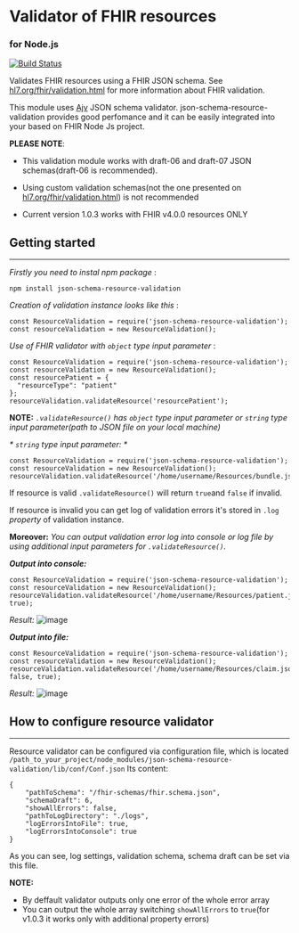 # Validator of FHIR resources
### for Node.js  
[![Build Status](https://travis-ci.org/VictorGus/ValidationFHIR.svg?branch=master)](https://travis-ci.org/VictorGus/ValidationFHIR)

<addr> Validates FHIR resources using a FHIR JSON schema. See [hl7.org/fhir/validation.html](https://www.hl7.org/fhir/validation.html) for more information about FHIR validation.

<addr>This module uses [Ajv](https://github.com/epoberezkin/ajv) JSON schema validator. json-schema-resource-validation provides good perfomance and it can be easily integrated into your based on FHIR Node Js project.  

**PLEASE NOTE**:

* <addr>This validation module works with draft-06 and draft-07 JSON schemas(draft-06 is recommended).

* <addr>Using custom validation schemas(not the one presented on [hl7.org/fhir/validation.html](https://www.hl7.org/fhir/validation.html)) is not recommended

* Current version 1.0.3 works with FHIR v4.0.0 resources ONLY

## Getting started
***
<addr> _Firstly you need to instal npm package_ :

`` npm install json-schema-resource-validation ``

<addr> _Creation of validation instance looks like this_ :

```
const ResourceValidation = require('json-schema-resource-validation');
const resourceValidation = new ResourceValidation();
```
<addr> _Use of FHIR validator with ``object`` type input parameter_ :
```
const ResourceValidation = require('json-schema-resource-validation');
const resourceValidation = new ResourceValidation();
const resourcePatient = {
  "resourceType": "patient"
};
resourceValidation.validateResource('resourcePatient');
```
**NOTE:**
<addr> *``.validateResource()`` has ``object`` type input parameter or ``string`` type input parameter(path to JSON file on your local machine)*

<addr> _* ``string`` type input parameter: *_
```
const ResourceValidation = require('json-schema-resource-validation');
const resourceValidation = new ResourceValidation();
resourceValidation.validateResource('/home/username/Resources/bundle.json');
```

<addr> If resource is valid ``.validateResource()`` will return ```true```and ```false``` if invalid.



<addr> If resource is invalid you can get log of validation errors it's stored in ``.log`` _property_ of validation instance.

**Moreover:**
<addr>_You can output validation error log into console or log file by using additional input parameters for ``.validateResource()``._

_**Output into console:**_
```
const ResourceValidation = require('json-schema-resource-validation');
const resourceValidation = new ResourceValidation();
resourceValidation.validateResource('/home/username/Resources/patient.json', true);
```
_Result:_
![image](https://user-images.githubusercontent.com/43377382/58316745-ed7bac00-7e1c-11e9-8756-2c03511a0362.png)

<addr> _**Output into file:**_
```
const ResourceValidation = require('json-schema-resource-validation');
const resourceValidation = new ResourceValidation();
resourceValidation.validateResource('/home/username/Resources/claim.json', false, true);
```
_Result:_
![image](https://user-images.githubusercontent.com/43377382/58317215-059ffb00-7e1e-11e9-8b08-c6dbe6b93958.png)

## How to configure resource validator
***
<addr> Resource validator can be configured via configuration file, which is located ``/path_to_your_project/node_modules/json-schema-resource-validation/lib/conf/Conf.json``
<addr> Its content:
```
{
    "pathToSchema": "/fhir-schemas/fhir.schema.json",
    "schemaDraft": 6,
    "showAllErrors": false,
    "pathToLogDirectory": "./logs",
    "logErrorsIntoFile": true,
    "logErrorsIntoConsole": true
}
```
As you can see, log settings, validation schema, schema draft can be set via this file.

**NOTE:**
* By deffault validator outputs only one error of the whole error array
* You can output the whole array switching ``showAllErrors`` to ``true``(for v1.0.3 it works only with additional property errors)
